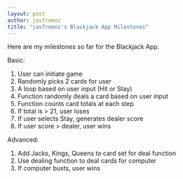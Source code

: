 ```yaml
---
layout: post
author: jasfromnz
title: "jasfromnz's Blackjack App Milestones"
---
```


Here are my milestones so far for the Blackjack App.

Basic:
1) User can initiate game
2) Randomly picks 2 cards for user
3) A loop based on user input (Hit or Stay)
4) Function randomly deals a card based on user input
5) Function counts card totals at each step
6) If total is > 21, user loses
7) If user selects Stay, generates dealer score
8) If user score > dealer, user wins

Advanced:
1) Add Jacks, Kings, Queens to card set for deal function
2) Use dealing function to deal cards for computer
3) If computer busts, user wins
